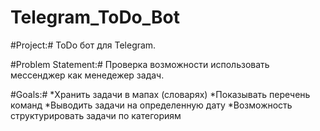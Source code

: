 # Telegram_ToDo_Bot
#Project:# ToDo бот для Telegram.

#Problem Statement:# Проверка возможности использовать мессенджер как менедежер задач.

#Goals:#
*Хранить задачи в мапах (словарях)
*Показывать перечень команд
*Выводить задачи на определенную дату
*Возможность структурировать задачи по категориям
